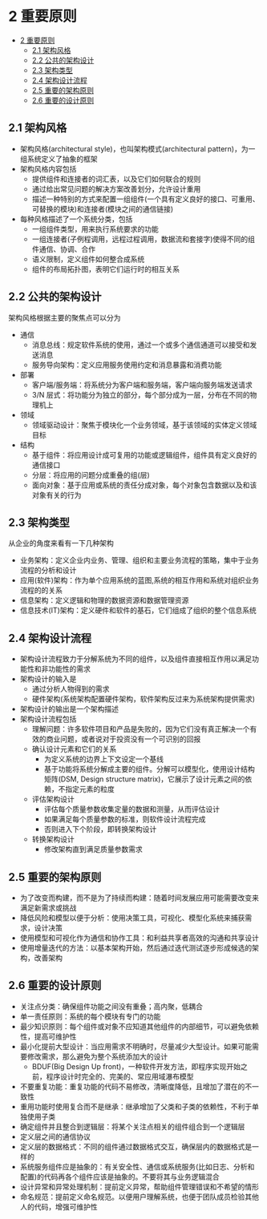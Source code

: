 # 2 重要原则

- [2 重要原则](#2-%E9%87%8D%E8%A6%81%E5%8E%9F%E5%88%99)
  - [2.1 架构风格](#21-%E6%9E%B6%E6%9E%84%E9%A3%8E%E6%A0%BC)
  - [2.2 公共的架构设计](#22-%E5%85%AC%E5%85%B1%E7%9A%84%E6%9E%B6%E6%9E%84%E8%AE%BE%E8%AE%A1)
  - [2.3 架构类型](#23-%E6%9E%B6%E6%9E%84%E7%B1%BB%E5%9E%8B)
  - [2.4 架构设计流程](#24-%E6%9E%B6%E6%9E%84%E8%AE%BE%E8%AE%A1%E6%B5%81%E7%A8%8B)
  - [2.5 重要的架构原则](#25-%E9%87%8D%E8%A6%81%E7%9A%84%E6%9E%B6%E6%9E%84%E5%8E%9F%E5%88%99)
  - [2.6 重要的设计原则](#26-%E9%87%8D%E8%A6%81%E7%9A%84%E8%AE%BE%E8%AE%A1%E5%8E%9F%E5%88%99)

## 2.1 架构风格

- 架构风格(architectural style)，也叫架构模式(architectural pattern)，为一组系统定义了抽象的框架
- 架构风格内容包括
  - 提供组件和连接者的词汇表，以及它们如何联合的规则
  - 通过给出常见问题的解决方案改善划分，允许设计重用
  - 描述一种特别的方式来配置一组组件(一个具有定义良好的接口、可重用、可替换的模块)和连接者(模块之间的通信链接)
- 每种风格描述了一个系统分类，包括
  - 一组组件类型，用来执行系统要求的功能
  - 一组连接者(子例程调用，远程过程调用，数据流和套接字)使得不同的组件通信、协调、合作
  - 语义限制，定义组件如何整合成系统
  - 组件的布局拓扑图，表明它们运行时的相互关系

## 2.2 公共的架构设计

架构风格根据主要的聚焦点可以分为

- 通信
  - 消息总线：规定软件系统的使用，通过一个或多个通信通道可以接受和发送消息
  - 服务导向架构：定义应用服务使用约定和消息暴露和消费功能
- 部署
  - 客户端/服务端：将系统分为客户端和服务端，客户端向服务端发送请求
  - 3/N 层式：将功能分为独立的部分，每个部分成为一层，分布在不同的物理机上
- 领域
  - 领域驱动设计：聚焦于模块化一个业务领域，基于该领域的实体定义领域目标
- 结构
  - 基于组件：将应用设计成可复用的功能或逻辑组件，组件具有定义良好的通信接口
  - 分层：将应用的问题分成重叠的组(层)
  - 面向对象：基于应用或系统的责任分成对象，每个对象包含数据以及和该对象有关的行为

## 2.3 架构类型

从企业的角度来看有一下几种架构

- 业务架构：定义企业内业务、管理、组织和主要业务流程的策略，集中于业务流程的分析和设计
- 应用(软件)架构：作为单个应用系统的蓝图,系统的相互作用和系统对组织业务流程的的关系
- 信息架构：定义逻辑和物理的数据资源和数据管理资源
- 信息技术(IT)架构：定义硬件和软件的基石，它们组成了组织的整个信息系统

## 2.4 架构设计流程

- 架构设计流程致力于分解系统为不同的组件，以及组件直接相互作用以满足功能性和非功能性的需求
- 架构设计的输入是
  - 通过分析人物得到的需求
  - 硬件架构(系统架构配置硬件架构，软件架构反过来为系统架构提供需求)
- 架构设计的输出是一个架构描述
- 架构设计流程包括
  - 理解问题：许多软件项目和产品是失败的，因为它们没有真正解决一个有效的商业问题，或者说对于投资没有一个可识别的回报
  - 确认设计元素和它们的关系
    - 为定义系统的边界上下文设定一个基线
    - 基于功能将系统分解成主要的组件。分解可以模型化，使用设计结构矩阵(DSM, Design structure matrix)，它展示了设计元素之间的依赖，不指定元素的粒度
  - 评估架构设计
    - 评估每个质量参数收集定量的数据和测量，从而评估设计
    - 如果满足每个质量参数的标准，则软件设计流程完成
    - 否则进入下个阶段，即转换架构设计
  - 转换架构设计
    - 修改架构直到满足质量参数需求

## 2.5 重要的架构原则

- 为了改变而构建，而不是为了持续而构建：随着时间发展应用可能需要改变来满足新需求或挑战
- 降低风险和模型以便于分析：使用决策工具，可视化、模型化系统来捕获需求，设计决策
- 使用模型和可视化作为通信和协作工具：和利益共享者高效的沟通和共享设计
- 使用增量迭代的方法：以基本架构开始，然后通过迭代测试逐步形成候选的架构，改善架构

## 2.6 重要的设计原则

- 关注点分类：确保组件功能之间没有重叠；高内聚，低耦合
- 单一责任原则：系统的每个模块有专门的功能
- 最少知识原则：每个组件或对象不应知道其他组件的内部细节，可以避免依赖性，提高可维护性
- 最小化提前大型设计：当应用需求不明确时，尽量减少大型设计。如果可能需要修改需求，那么避免为整个系统添加大的设计
  - BDUF(Big Design Up front)，一种软件开发方法，即程序实现开始之前，程序设计时完全的、完美的、常应用域瀑布模型
- 不要重复功能：重复功能的代码不易修改，清晰度降低，且增加了潜在的不一致性
- 重用功能时使用复合而不是继承：继承增加了父类和子类的依赖性，不利于单独使用子类
- 确定组件并且整合到逻辑层：将某个关注点相关的组件组合到一个逻辑层
- 定义层之间的通信协议
- 定义层的数据格式：不同的组件通过数据格式交互，确保层内的数据格式是一样的
- 系统服务组件应是抽象的：有关安全性、通信或系统服务(比如日志、分析和配置)的代码再各个组件应该是抽象的。不要将其与业务逻辑混合
- 设计异常和异常处理机制：提前定义异常，帮助组件管理错误和不希望的情形
- 命名规范：提前定义命名规范。以便用户理解系统，也便于团队成员检验其他人的代码，增强可维护性
